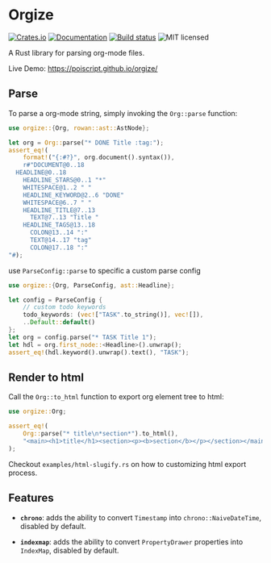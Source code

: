 # Orgize

[![Crates.io](https://img.shields.io/crates/v/orgize.svg)](https://crates.io/crates/orgize)
[![Documentation](https://docs.rs/orgize/badge.svg)](https://docs.rs/orgize)
[![Build status](https://img.shields.io/github/actions/workflow/status/PoiScript/orgize/ci.yml)](https://github.com/PoiScript/orgize/actions/workflows/ci.yml)
![MIT licensed](https://img.shields.io/badge/license-MIT-blue.svg)

A Rust library for parsing org-mode files.

Live Demo: <https://poiscript.github.io/orgize/>

## Parse

To parse a org-mode string, simply invoking the `Org::parse` function:

```rust
use orgize::{Org, rowan::ast::AstNode};

let org = Org::parse("* DONE Title :tag:");
assert_eq!(
    format!("{:#?}", org.document().syntax()),
    r#"DOCUMENT@0..18
  HEADLINE@0..18
    HEADLINE_STARS@0..1 "*"
    WHITESPACE@1..2 " "
    HEADLINE_KEYWORD@2..6 "DONE"
    WHITESPACE@6..7 " "
    HEADLINE_TITLE@7..13
      TEXT@7..13 "Title "
    HEADLINE_TAGS@13..18
      COLON@13..14 ":"
      TEXT@14..17 "tag"
      COLON@17..18 ":"
"#);
```

use `ParseConfig::parse` to specific a custom parse config

```rust
use orgize::{Org, ParseConfig, ast::Headline};

let config = ParseConfig {
    // custom todo keywords
    todo_keywords: (vec!["TASK".to_string()], vec![]),
    ..Default::default()
};
let org = config.parse("* TASK Title 1");
let hdl = org.first_node::<Headline>().unwrap();
assert_eq!(hdl.keyword().unwrap().text(), "TASK");
```

## Render to html

Call the `Org::to_html` function to export org element tree to html:

```rust
use orgize::Org;

assert_eq!(
    Org::parse("* title\n*section*").to_html(),
    "<main><h1>title</h1><section><p><b>section</b></p></section></main>"
);
```

Checkout `examples/html-slugify.rs` on how to customizing html export process.

## Features

- **`chrono`**: adds the ability to convert `Timestamp` into `chrono::NaiveDateTime`, disabled by default.

- **`indexmap`**: adds the ability to convert `PropertyDrawer` properties into `IndexMap`, disabled by default.
